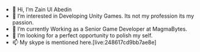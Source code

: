 - 👋 Hi, I’m Zain Ul Abedin
- 👀 I’m interested in Developing Unity Games. Its not my profession its my passion.
- 🌱 I’m currently Working as a Senior Game Developer at MagmaBytes.
- 💞️ I’m looking for a perfect opportunity to polish my self.
- 📫 My skype is mentioned here.[live:248617cd9bb7ae8e]

<!---
ZainBwp/ZainBwp is a ✨ special ✨ repository because its `README.md` (this file) appears on your GitHub profile.
You can click the Preview link to take a look at your changes.
--->
